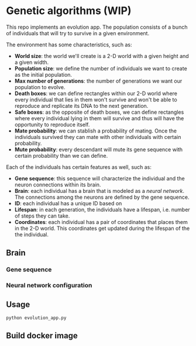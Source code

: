 # Genetic algorithms (WIP)
This repo implements an evolution app. The population consists of a bunch of individuals that will try to survive in a given environment.

The environment has some characteristics, such as:
- **World size**: the world we'll create is a 2-D world with a given height and a given width.
- **Population size**: we define the number of individuals we want to create as the initial population.
- **Max number of generations**: the number of generations we want our population to evolve.
- **Death boxes**: we can define rectangles within our 2-D world where every individual that lies in them won't survive and won't be able to reproduce and replicate its DNA to the next generation.
- **Safe boxes**: as the opposite of death boxes, we can define rectangles where every individual lying in them will survive and thus will have the opportunity to reproduce itself.
- **Mate probability**: we can stablish a probability of mating. Once the individuals survived they can mate with other individuals with certain probability.
- **Mute probability**: every descendant will mute its gene sequence with certain probability than we can define.

Each of the individuals has certain features as well, such as:
- **Gene sequence**: this sequence will characterize the individual and the neuron connections within its brain.
- **Brain**: each individual has a brain that is modeled as a *neural network*. The connections among the neurons are defined by the gene sequence.
- **ID**: each individual has a unique ID based on 
- **Lifespan**: in each generation, the individuals have a lifespan, i.e. number of steps they can take.
- **Coordinates**: each individual has a pair of coordinates that places them in the 2-D world. This coordinates get updated during the lifespan of the the individual.

## Brain

### Gene sequence

### Neural network configuration

## Usage
```
python evolution_app.py
```

## Build docker image